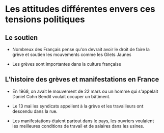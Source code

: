 # Les attitudes différentes envers ces tensions politiques

## Le soutien

- Nombreux des Français pense qu'on devrait avoir le droit de faire la grève et soutien les mouvements comme les Gilets Jaunes

- Les grèves sont importantes dans la culture française

## L'histoire des grèves et manifestations en France

- En 1968, on avait le mouvement de 22 mars ou un homme qui s'appelait Daniel Cohn Bendit voulait occuper un bâtiment.

- Le 13 mai les syndicats appellent à la grève et les travailleurs ont descendu dans la rue.

- Les manifestations étaient partout dans le pays, les ouvriers voulaient les meilleures conditions de travail et de salaires dans les usines. 
